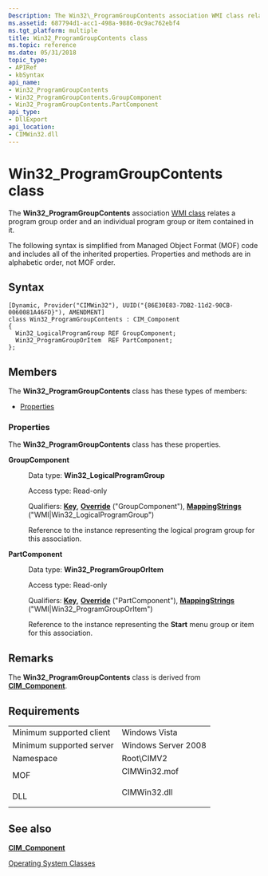 ```yaml
---
Description: The Win32\_ProgramGroupContents association WMI class relates a program group order and an individual program group or item contained in it.
ms.assetid: 687794d1-acc1-498a-9886-0c9ac762ebf4
ms.tgt_platform: multiple
title: Win32_ProgramGroupContents class
ms.topic: reference
ms.date: 05/31/2018
topic_type: 
- APIRef
- kbSyntax
api_name: 
- Win32_ProgramGroupContents
- Win32_ProgramGroupContents.GroupComponent
- Win32_ProgramGroupContents.PartComponent
api_type: 
- DllExport
api_location: 
- CIMWin32.dll
---
```


# Win32\_ProgramGroupContents class

The **Win32\_ProgramGroupContents** association [WMI class](https://msdn.microsoft.com/library/Aa393244(v=VS.85).aspx) relates a program group order and an individual program group or item contained in it.

The following syntax is simplified from Managed Object Format (MOF) code and includes all of the inherited properties. Properties and methods are in alphabetic order, not MOF order.

## Syntax

``` syntax
[Dynamic, Provider("CIMWin32"), UUID("{86E30E83-7DB2-11d2-90CB-0060081A46FD}"), AMENDMENT]
class Win32_ProgramGroupContents : CIM_Component
{
  Win32_LogicalProgramGroup REF GroupComponent;
  Win32_ProgramGroupOrItem  REF PartComponent;
};
```

## Members

The **Win32\_ProgramGroupContents** class has these types of members:

-   [Properties](#properties)

### Properties

The **Win32\_ProgramGroupContents** class has these properties.

<dl> <dt>

**GroupComponent**
</dt> <dd> <dl> <dt>

Data type: **Win32\_LogicalProgramGroup**
</dt> <dt>

Access type: Read-only
</dt> <dt>

Qualifiers: [**Key**](https://msdn.microsoft.com/library/Aa392157(v=VS.85).aspx), [**Override**](https://msdn.microsoft.com/library/Aa393650(v=VS.85).aspx) ("GroupComponent"), [**MappingStrings**](https://msdn.microsoft.com/library/Aa393650(v=VS.85).aspx) ("WMI\|Win32\_LogicalProgramGroup")
</dt> </dl>

Reference to the instance representing the logical program group for this association.

</dd> <dt>

**PartComponent**
</dt> <dd> <dl> <dt>

Data type: **Win32\_ProgramGroupOrItem**
</dt> <dt>

Access type: Read-only
</dt> <dt>

Qualifiers: [**Key**](https://msdn.microsoft.com/library/Aa392157(v=VS.85).aspx), [**Override**](https://msdn.microsoft.com/library/Aa393650(v=VS.85).aspx) ("PartComponent"), [**MappingStrings**](https://msdn.microsoft.com/library/Aa393650(v=VS.85).aspx) ("WMI\|Win32\_ProgramGroupOrItem")
</dt> </dl>

Reference to the instance representing the **Start** menu group or item for this association.

</dd> </dl>

## Remarks

The **Win32\_ProgramGroupContents** class is derived from [**CIM\_Component**](cim-component.md).

## Requirements



|                                     |                                                                                         |
|-------------------------------------|-----------------------------------------------------------------------------------------|
| Minimum supported client<br/> | Windows Vista<br/>                                                                |
| Minimum supported server<br/> | Windows Server 2008<br/>                                                          |
| Namespace<br/>                | Root\\CIMV2<br/>                                                                  |
| MOF<br/>                      | <dl> <dt>CIMWin32.mof</dt> </dl> |
| DLL<br/>                      | <dl> <dt>CIMWin32.dll</dt> </dl> |



## See also

<dl> <dt>

[**CIM\_Component**](cim-component.md)
</dt> <dt>

[Operating System Classes](https://msdn.microsoft.com/library/Dn792258(v=VS.85).aspx)
</dt> </dl>

 

 




